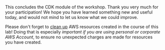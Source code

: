 <!--
+++
title = "Thank You!"
date = 2019-10-16T01:51:19-04:00
weight = 95
pre = "<b>8. </b>"
chapter = true
+++
-->
This concludes the CDK module of the workshop. Thank you very much for your participation! We hope you have learned something new and useful today, and would not mind to let us know what we could improve.

Please don't forget to [clean up](./99-cleanup.html) AWS resources created in the course of this lab! Doing that is especially *important if you are using personal or corporate AWS Account*, to ensure no unexpected charges are made for resources you have created.
